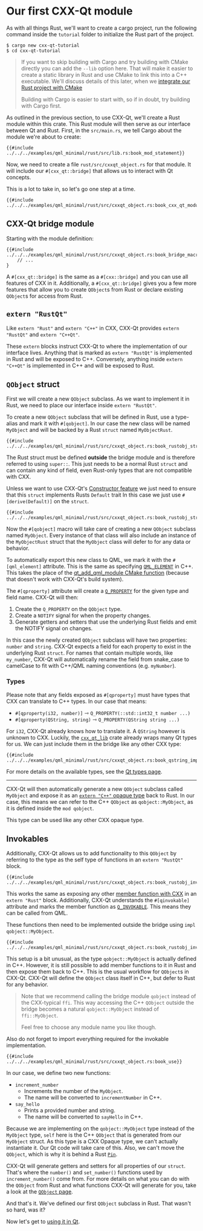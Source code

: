 <!--
SPDX-FileCopyrightText: 2022 Klarälvdalens Datakonsult AB, a KDAB Group company <info@kdab.com>
SPDX-FileContributor: Leon Matthes <leon.matthes@kdab.com>

SPDX-License-Identifier: MIT OR Apache-2.0
-->

# Our first CXX-Qt module

As with all things Rust, we'll want to create a cargo project, run the following command inside the `tutorial` folder to initialize the Rust part of the project.

```shell
$ cargo new cxx-qt-tutorial
$ cd cxx-qt-tutorial
```

> If you want to skip building with Cargo and try building with CMake directly
> you can add the `--lib` option here. That will make it easier to create a static library in Rust and use CMake to
> link this into a C++ executable. We'll discuss details of this later, when we [integrate our Rust project with CMake](./5-cmake-integration.md)
>
> Building with Cargo is easier to start with, so if in doubt, try building with Cargo first.

As outlined in the previous section, to use CXX-Qt, we'll create a Rust module within this crate.
This Rust module will then serve as our interface between Qt and Rust.
First, in the `src/main.rs`, we tell Cargo about the module we're about to create:

```rust,ignore
{{#include ../../../examples/qml_minimal/rust/src/lib.rs:book_mod_statement}}
```

Now, we need to create a file `rust/src/cxxqt_object.rs` for that module.
It will include our `#[cxx_qt::bridge]` that allows us to interact with Qt concepts.

This is a lot to take in, so let's go one step at a time.

```rust,ignore
{{#include ../../../examples/qml_minimal/rust/src/cxxqt_object.rs:book_cxx_qt_module}}
```

## CXX-Qt bridge module

Starting with the module definition:

```rust,ignore
{{#include ../../../examples/qml_minimal/rust/src/cxxqt_object.rs:book_bridge_macro}}
    // ...
}
```

A `#[cxx_qt::bridge]` is the same as a `#[cxx::bridge]` and you can use all features of CXX in it.
Additionally, a `#[cxx_qt::bridge]` gives you a few more features that allow you to create `QObject`s from Rust or declare existing `QObject`s for access from Rust.

## `extern "RustQt"`

Like `extern "Rust"` and `extern "C++"` in CXX, CXX-Qt provides `extern "RustQt"` and `extern "C++Qt"`.

These `extern` blocks instruct CXX-Qt to where the implementation of our interface lives.
Anything that is marked as `extern "RustQt"` is implemented in Rust and will be exposed to C++.
Conversely, anything inside `extern "C++Qt"` is implemented in C++ and will be exposed to Rust.

## `QObject` struct

First we will create a new `QObject` subclass.
As we want to implement it in Rust, we need to place our interface inside `extern "RustQt"`.

To create a new `QObject` subclass that will be defined in Rust, use a type-alias and mark it with `#[qobject]`.
In our case the new class will be named `MyObject` and will be backed by a Rust `struct` named `MyObjectRust`.

```rust,ignore
{{#include ../../../examples/qml_minimal/rust/src/cxxqt_object.rs:book_rustobj_struct_signature}}
```

The Rust struct must be defined **outside** the bridge module and is therefore referred to using `super::`.
This just needs to be a normal Rust `struct` and can contain any kind of field, even Rust-only types that are not compatible with CXX.

Unless we want to use CXX-Qt's [Constructor feature](https://docs.rs/cxx-qt/latest/cxx_qt/trait.Constructor.html) we just need to ensure that this `struct` implements Rusts `Default` trait
In this case we just use `#[derive(Default)]` on the `struct`.

```rust,ignore
{{#include ../../../examples/qml_minimal/rust/src/cxxqt_object.rs:book_rustobj_struct}}
```

Now the `#[qobject]` macro will take care of creating a new `QObject` subclass named `MyObject`.
Every instance of that class will also include an instance of the `MyObjectRust` struct that the `MyObject` class will defer to for any data or behavior.

To automatically export this new class to QML, we mark it with the `#[qml_element]` attribute.
This is the same as specifying [`QML_ELEMENT`](https://doc.qt.io/qt-6/qqmlengine.html#QML_ELEMENT) in C++.
This takes the place of the [qt_add_qml_module CMake function](https://doc.qt.io/qt-6/qt-add-qml-module.html)
(because that doesn't work with CXX-Qt's build system).

The `#[qproperty]` attribute will create a [`Q_PROPERTY`](https://doc.qt.io/qt-6/properties.html) for the given type and field name.
CXX-Qt will then:

1. Create the `Q_PROPERTY` on the `QObject` type.
2. Create a `NOTIFY` signal for when the property changes.
3. Generate getters and setters that use the underlying Rust fields and emit the NOTIFY signal on changes.

In this case the newly created `QObject` subclass will have two properties: `number` and `string`.
CXX-Qt expects a field for each property to exist in the underlying Rust `struct`.
For names that contain multiple words, like `my_number`, CXX-Qt will automatically rename the field from snake_case to camelCase to fit with C++/QML naming conventions (e.g. `myNumber`).

### Types

Please note that any fields exposed as `#[qproperty]` must have types that CXX can translate to C++ types.
In our case that means:

- `#[qproperty(i32, number)]` ⇾ `Q_PROPERTY(::std::int32_t number ...)`
- `#[qproperty(QString, string)` ⇾ `Q_PROPERTY(QString string ...)`

For `i32`, CXX-Qt already knows how to translate it.
A `QString` however is unknown to CXX.
Luckily, the [`cxx_qt_lib`](https://docs.rs/cxx-qt-lib/latest/cxx_qt_lib/) crate already wraps many Qt types for us.
We can just include them in the bridge like any other CXX type:

``` rust, ignore
{{#include ../../../examples/qml_minimal/rust/src/cxxqt_object.rs:book_qstring_import}}
```

For more details on the available types, see the [Qt types page](../concepts/types.md).

-------

CXX-Qt will then automatically generate a new `QObject` subclass called `MyObject` and expose it as an [`extern "C++"` opaque type](https://cxx.rs/extern-c++.html#opaque-c-types) back to Rust.
In our case, this means we can refer to the C++ `QObject` as `qobject::MyObject`, as it is defined inside the `mod qobject`.

This type can be used like any other CXX opaque type.

## Invokables

Additionally, CXX-Qt allows us to add functionality to this `QObject` by referring to the type as the self type of functions in an `extern "RustQt"` block.

```rust,ignore
{{#include ../../../examples/qml_minimal/rust/src/cxxqt_object.rs:book_rustobj_invokable_signature}}
```

This works the same as exposing any other [member function with CXX](https://cxx.rs/extern-rust.html#methods) in an `extern "Rust"` block.
Additionally, CXX-Qt understands the `#[qinvokable]` attribute and marks the member function as [`Q_INVOKABLE`](https://doc.qt.io/qt-6/qtqml-cppintegration-exposecppattributes.html#exposing-methods-including-qt-slots).
This means they can be called from QML.

These functions then need to be implemented outside the bridge using `impl qobject::MyObject`.

```rust,ignore
{{#include ../../../examples/qml_minimal/rust/src/cxxqt_object.rs:book_rustobj_invokable_impl}}
```

This setup is a bit unusual, as the type `qobject::MyObject` is actually defined in C++.
However, it is still possible to add member functions to it in Rust and then expose them back to C++.
This is the usual workflow for `QObject`s in CXX-Qt.
CXX-Qt will define the `QObject` class itself in C++, but defer to Rust for any behavior.

> Note that we recommend calling the bridge module `qobject` instead of the CXX-typical `ffi`.
> This way accessing the C++ `QObject` outside the bridge becomes a natural `qobject::MyObject`
> instead of `ffi::MyObject`.
>
> Feel free to choose any module name you like though.

Also do not forget to import everything required for the invokable implementation.

```rust,ignore
{{#include ../../../examples/qml_minimal/rust/src/cxxqt_object.rs:book_use}}
```

In our case, we define two new functions:

- `increment_number`
  - Increments the number of the `MyObject`.
  - The name will be converted to `incrementNumber` in C++.
- `say_hello`
  - Prints a provided number and string.
  - The name will be converted to `sayHello` in C++.

Because we are implementing on the `qobject::MyObject` type instead of the `MyObject` type, `self` here is the C++ `QObject` that is generated from our `MyObject` struct.
As this type is a CXX Opaque type, we can't actually instantiate it.
Our Qt code will take care of this.
Also, we can't move the `QObject`, which is why it is behind a Rust [`Pin`](https://doc.rust-lang.org/std/pin/struct.Pin.html).

CXX-Qt will generate getters and setters for all properties of our `struct`.
That's where the `number()` and `set_number()` functions used by `increment_number()` come from.
For more details on what you can do with the `QObject` from Rust and what functions CXX-Qt will generate for you, take a look at the [`QObject` page](../concepts/generated_qobject.md).

And that's it. We've defined our first `QObject` subclass in Rust. That wasn't so hard, was it?

Now let's get to [using it in Qt](./3-qml-gui.md).
